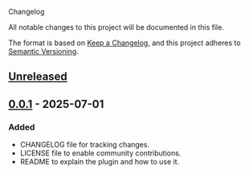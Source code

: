Changelog

All notable changes to this project will be documented in this file.

The format is based on [Keep a Changelog](https://keepachangelog.com/en/1.1.0/),
and this project adheres to [Semantic Versioning](https://semver.org/spec/v2.0.0.html).

## [Unreleased]

## [0.0.1] - 2025-07-01

### Added

- CHANGELOG file for tracking changes.
- LICENSE file to enable community contributions.
- README to explain the plugin and how to use it.

[unreleased]: /compare/v1.1.1...HEAD
[0.0.1]: /releases/tag/v0.0.1